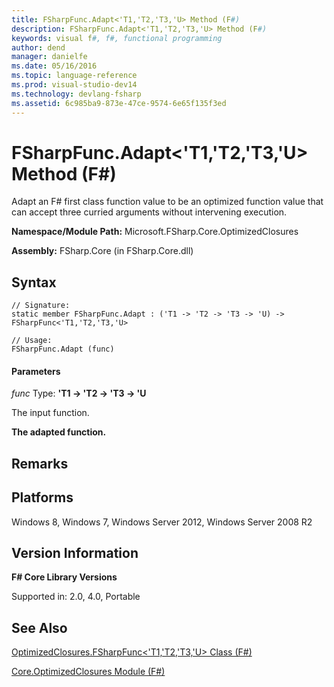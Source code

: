 ```yaml
---
title: FSharpFunc.Adapt<'T1,'T2,'T3,'U> Method (F#)
description: FSharpFunc.Adapt<'T1,'T2,'T3,'U> Method (F#)
keywords: visual f#, f#, functional programming
author: dend
manager: danielfe
ms.date: 05/16/2016
ms.topic: language-reference
ms.prod: visual-studio-dev14
ms.technology: devlang-fsharp
ms.assetid: 6c985ba9-873e-47ce-9574-6e65f135f3ed 
---
```


# FSharpFunc.Adapt<'T1,'T2,'T3,'U> Method (F#)

Adapt an F# first class function value to be an optimized function value that can accept three curried arguments without intervening execution.

**Namespace/Module Path:** Microsoft.FSharp.Core.OptimizedClosures

**Assembly:** FSharp.Core (in FSharp.Core.dll)


## Syntax

```
// Signature:
static member FSharpFunc.Adapt : ('T1 -> 'T2 -> 'T3 -> 'U) -> FSharpFunc<'T1,'T2,'T3,'U>

// Usage:
FSharpFunc.Adapt (func)
```

#### Parameters
*func*
Type: **'T1 -&gt; 'T2 -&gt; 'T3 -&gt; 'U**


The input function.



**The adapted function.**
## Remarks

## Platforms
Windows 8, Windows 7, Windows Server 2012, Windows Server 2008 R2


## Version Information
**F# Core Library Versions**

Supported in: 2.0, 4.0, Portable




## See Also
[OptimizedClosures.FSharpFunc&#60;'T1,'T2,'T3,'U&#62; Class &#40;F&#35;&#41;](OptimizedClosures.FSharpFunc%5B%27T1%2C%27T2%2C%27T3%2C%27U%5D-Class-%5BFSharp%5D.md)

[Core.OptimizedClosures Module &#40;F&#35;&#41;](Core.OptimizedClosures-Module-%5BFSharp%5D.md)


